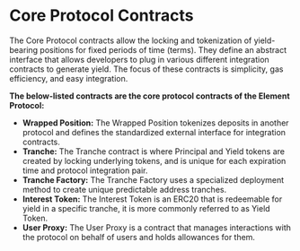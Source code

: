 # Core Protocol Contracts

The Core Protocol contracts allow the locking and tokenization of yield-bearing positions for fixed periods of time \(terms\). They define an abstract interface that allows developers to plug in various different integration contracts to generate yield. The focus of these contracts is simplicity, gas efficiency, and easy integration. 

**The below-listed contracts are the core protocol contracts of the Element Protocol:‌**

* **Wrapped Position:** The Wrapped Position tokenizes deposits in another protocol and defines the standardized external interface for integration contracts.
* **Tranche:** The Tranche contract is where Principal and Yield tokens are created by locking underlying tokens, and is unique for each expiration time and protocol integration pair. 
* **Tranche Factory:** The Tranche Factory uses a specialized deployment method to create unique predictable address tranches.
* **Interest Token:** The Interest Token is an ERC20 that is redeemable for yield in a specific tranche, it is more commonly referred to as Yield Token.
* **User Proxy:** The User Proxy is a contract that manages interactions with the protocol on behalf of users and holds allowances for them.

